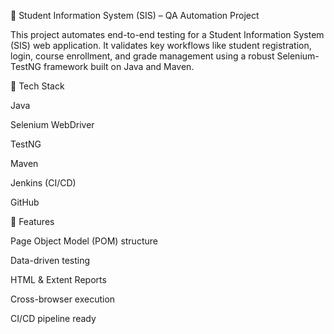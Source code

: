 🧠 Student Information System (SIS) – QA Automation Project

This project automates end-to-end testing for a Student Information System (SIS) web application. It validates key workflows like student registration, login, course enrollment, and grade management using a robust Selenium-TestNG framework built on Java and Maven.

🔧 Tech Stack

Java

Selenium WebDriver

TestNG

Maven

Jenkins (CI/CD)

GitHub

🧩 Features

Page Object Model (POM) structure

Data-driven testing

HTML & Extent Reports

Cross-browser execution

CI/CD pipeline ready
